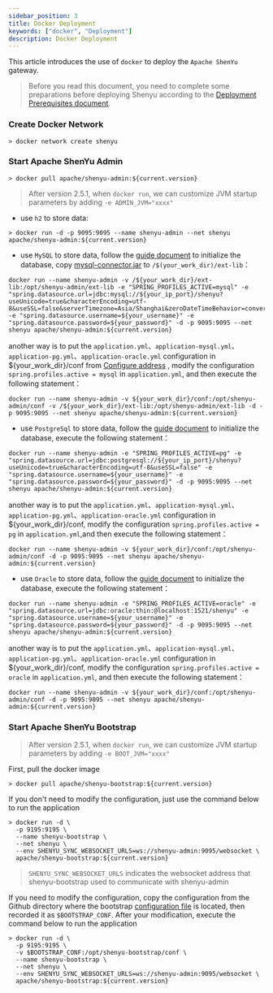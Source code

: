 ```yaml
---
sidebar_position: 3
title: Docker Deployment
keywords: ["docker", "Deployment"]
description: Docker Deployment
---
```


This article introduces the use of `docker` to deploy the `Apache ShenYu` gateway.

> Before you read this document, you need to complete some preparations before deploying Shenyu according to the [Deployment Prerequisites document](./deployment-before.md).

### Create Docker Network

```
> docker network create shenyu
```

### Start Apache ShenYu Admin

```
> docker pull apache/shenyu-admin:${current.version}
```

> After version 2.5.1, when `docker run`, we can customize JVM startup parameters by adding `-e ADMIN_JVM="xxxx"`

* use `h2` to store data:

```
> docker run -d -p 9095:9095 --name shenyu-admin --net shenyu apache/shenyu-admin:${current.version}
```

* use `MySQL` to store data, follow the [guide document](./deployment-before.md#mysql) to initialize the database, copy [mysql-connector.jar](https://repo1.maven.org/maven2/mysql/mysql-connector-java/8.0.29/mysql-connector-java-8.0.29.jar) to `/$(your_work_dir)/ext-lib`：

```
docker run --name shenyu-admin -v /${your_work_dir}/ext-lib:/opt/shenyu-admin/ext-lib -e "SPRING_PROFILES_ACTIVE=mysql" -e "spring.datasource.url=jdbc:mysql://${your_ip_port}/shenyu?useUnicode=true&characterEncoding=utf-8&useSSL=false&serverTimezone=Asia/Shanghai&zeroDateTimeBehavior=convertToNull" -e "spring.datasource.username=${your_username}" -e "spring.datasource.password=${your_password}" -d -p 9095:9095 --net shenyu apache/shenyu-admin:${current.version}
```

another way is to put the `application.yml`、`application-mysql.yml`、`application-pg.yml`、`application-oracle.yml` configuration in  ${your_work_dir}/conf from [Configure address](https://github.com/apache/shenyu/blob/master/shenyu-admin/src/main/resources/) , modify the configuration `spring.profiles.active = mysql` in `application.yml`, and then execute the following statement：

```          
docker run --name shenyu-admin -v ${your_work_dir}/conf:/opt/shenyu-admin/conf -v /${your_work_dir}/ext-lib:/opt/shenyu-admin/ext-lib -d -p 9095:9095 --net shenyu apache/shenyu-admin:${current.version}
```

* use `PostgreSql` to store data, follow the [guide document](./deployment-before.md#postgresql) to initialize the database, execute the following statement：

```
docker run --name shenyu-admin -e "SPRING_PROFILES_ACTIVE=pg" -e "spring.datasource.url=jdbc:postgresql://${your_ip_port}/shenyu?useUnicode=true&characterEncoding=utf-8&useSSL=false" -e "spring.datasource.username=${your_username}" -e "spring.datasource.password=${your_password}" -d -p 9095:9095 --net shenyu apache/shenyu-admin:${current.version}
```

another way is to put the `application.yml`、`application-mysql.yml`、`application-pg.yml`、`application-oracle.yml` configuration in ${your_work_dir}/conf, modify the configuration `spring.profiles.active = pg` in `application.yml`,and then execute the following statement：

```
docker run --name shenyu-admin -v ${your_work_dir}/conf:/opt/shenyu-admin/conf -d -p 9095:9095 --net shenyu apache/shenyu-admin:${current.version}
```

* use `Oracle` to store data, follow the [guide document](./deployment-before.md#oracle) to initialize the database, execute the following statement：

```
docker run --name shenyu-admin -e "SPRING_PROFILES_ACTIVE=oracle" -e "spring.datasource.url=jdbc:oracle:thin:@localhost:1521/shenyu" -e "spring.datasource.username=${your_username}" -e "spring.datasource.password=${your_password}" -d -p 9095:9095 --net shenyu apache/shenyu-admin:${current.version}
```

another way is to put the `application.yml`、`application-mysql.yml`、`application-pg.yml`、`application-oracle.yml` configuration in ${your_work_dir}/conf, modify the configuration `spring.profiles.active = oracle` in `application.yml`, and then execute the following statement：

```
docker run --name shenyu-admin -v ${your_work_dir}/conf:/opt/shenyu-admin/conf -d -p 9095:9095 --net shenyu apache/shenyu-admin:${current.version}
```

### Start Apache ShenYu Bootstrap

> After version 2.5.1, when `docker run`, we can customize JVM startup parameters by adding `-e BOOT_JVM="xxxx"`

First, pull the docker image

```shell
> docker pull apache/shenyu-bootstrap:${current.version}
```

If you don't need to modify the configuration, just use the command below to run the application

```shell
> docker run -d \
  -p 9195:9195 \
  --name shenyu-bootstrap \
  --net shenyu \
  --env SHENYU_SYNC_WEBSOCKET_URLS=ws://shenyu-admin:9095/websocket \
  apache/shenyu-bootstrap:${current.version}
```

> `SHENYU_SYNC_WEBSOCKET_URLS` indicates the websocket address that shenyu-bootstrap used to communicate with shenyu-admin

If you need to modify the configuration, copy the configuration from the Github directory where the bootstrap [configuration file](https://github.com/apache/shenyu/tree/master/shenyu-bootstrap/src/main/resources) is located, then recorded it as `$BOOTSTRAP_CONF`. After your modification, execute the command below to run the application

```shell
> docker run -d \
  -p 9195:9195 \
  -v $BOOTSTRAP_CONF:/opt/shenyu-bootstrap/conf \
  --name shenyu-bootstrap \
  --net shenyu \
  --env SHENYU_SYNC_WEBSOCKET_URLS=ws://shenyu-admin:9095/websocket \
  apache/shenyu-bootstrap:${current.version}
```
